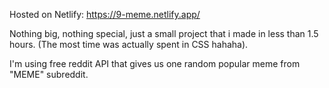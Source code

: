 Hosted on Netlify: https://9-meme.netlify.app/

Nothing big, nothing special, just a small project that i made in less than 1.5 hours.
(The most time was actually spent in CSS hahaha).

I'm using free reddit API that gives us one random popular meme from "MEME" subreddit.
